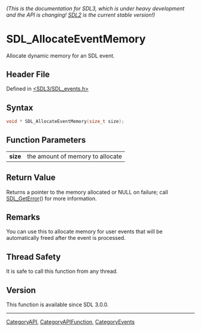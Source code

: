 ###### (This is the documentation for SDL3, which is under heavy development and the API is changing! [SDL2](https://wiki.libsdl.org/SDL2/) is the current stable version!)
# SDL_AllocateEventMemory

Allocate dynamic memory for an SDL event.

## Header File

Defined in [<SDL3/SDL_events.h>](https://github.com/libsdl-org/SDL/blob/main/include/SDL3/SDL_events.h)

## Syntax

```c
void * SDL_AllocateEventMemory(size_t size);
```

## Function Parameters

|              |                                  |
| ------------ | -------------------------------- |
| **size**     | the amount of memory to allocate |

## Return Value

Returns a pointer to the memory allocated or NULL on failure; call
[SDL_GetError](SDL_GetError)() for more information.

## Remarks

You can use this to allocate memory for user events that will be
automatically freed after the event is processed.

## Thread Safety

It is safe to call this function from any thread.

## Version

This function is available since SDL 3.0.0.

----
[CategoryAPI](CategoryAPI), [CategoryAPIFunction](CategoryAPIFunction), [CategoryEvents](CategoryEvents)

